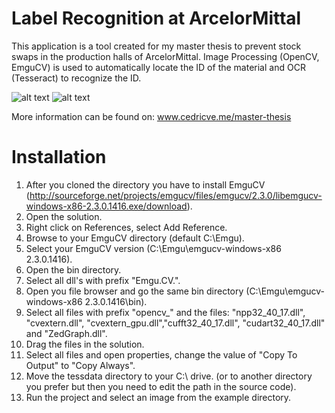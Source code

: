 Label Recognition at ArcelorMittal
==================================

This application is a tool created for my master thesis to prevent stock swaps in the production halls of ArcelorMittal. Image Processing (OpenCV, EmguCV) is used to automatically locate the ID of the material and OCR (Tesseract) to recognize the ID.

![alt text](http://www.cedricve.me/wp-content/uploads/2013/07/K00037722979S_31_07_2013-14_02_20-e1375278547128.jpg "Material") ![alt text](http://www.cedricve.me/wp-content/uploads/2013/07/K00037785642S_31_07_2013-13_52_16-e1375278470382.jpg "Material")

More information can be found on: www.cedricve.me/master-thesis

Installation
========================

1. After you cloned the directory you have to install EmguCV (http://sourceforge.net/projects/emgucv/files/emgucv/2.3.0/libemgucv-windows-x86-2.3.0.1416.exe/download).
2. Open the solution.
  1. Right click on References, select Add Reference.
  2. Browse to your EmguCV directory (default C:\Emgu).
  3. Select your EmguCV version (C:\Emgu\emgucv-windows-x86 2.3.0.1416).
  4. Open the bin directory.
  5. Select all dll's with prefix "Emgu.CV.".
3. Open you file browser and go the same bin directory (C:\Emgu\emgucv-windows-x86 2.3.0.1416\bin\).
  1. Select all files with prefix "opencv_"  and the files: "npp32_40_17.dll", "cvextern.dll", "cvextern_gpu.dll","cufft32_40_17.dll", "cudart32_40_17.dll" and "ZedGraph.dll".
  2. Drag the files in the solution.
  3. Select all files and open properties, change the value of "Copy To Output" to "Copy Always".
4. Move the tessdata directory to your C:\ drive. (or to another directory you prefer but then you need to edit the path in the source code).
5. Run the project and select an image from the example directory.
